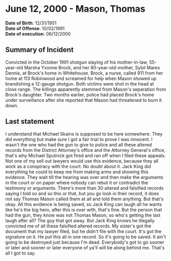 # June 12, 2000 - Mason, Thomas

**Date of Birth**: 12/31/1951<br/>
**Date of Offense**: 10/02/1991<br/>
**Date of execution**: 06/12/2000<br/>

## Summary of Incident
Convicted in the October 1991 shotgun slaying of his mother-in-law, 55-year-old Marsha Yvonne Brock, and her 80-year-old-mother, Sybil Mares Dennis, at Brock's home in Whitehouse. Brock, a nurse, called 911 from her home at 113 Robinwood and screamed for help when Mason showed up brandishing a 12-gauge shotgun. Both victims were shot in the head at close range. The killings apparently stemmed from Mason's separation from Brock's daughter. Two months earlier, police had placed Brock's home under surveillance after she reported that Mason had threatened to burn it down.

## Last statement
I understand that Michael Skains is supposed to be here somewhere. They did everything but make sure I got a fair trial to prove I was innocent. I wasn't the one who had the gun to give to police and all these altered records from the District Attorney's office and the Attorney General's office, that's why Michael Sputnick got fired and ran off when I filed these appeals. Not one of my sell out lawyers would use this evidence, because they all work as a conspiracy with the court. No doubt about it. Jack King did everything he could to keep me from making arms and showing this evidence. They wait till the hearing was over and then make the arguments in the court or on paper where nobody can rebut it or contradict the testimony or arguments. There's more than 30 altered and falsified records saying I told so and so this or that, but you go look in their record, it does not say Thomas Mason called them at all and told them anything. But that's okay. All this evidence is being saved, so Jack King can laugh all he wants like he's the big hero, after this is over with, that's fine. But the person that had the gun, they know was not Thomas Mason, so who's getting the last laugh after all? The guy that got away. But Jack King knows he illegally convicted me of all these falsified altered records. My sister's got the document that my lawyer filed, but he didn't file with the court. It's got the signature on it. He put this all in one record. So it's going to be saved. It ain't going to be destroyed just because I'm dead. Everybody's got to go sooner or later and sooner or later everyone of ya'll will be along behind me. That's all I got to say.